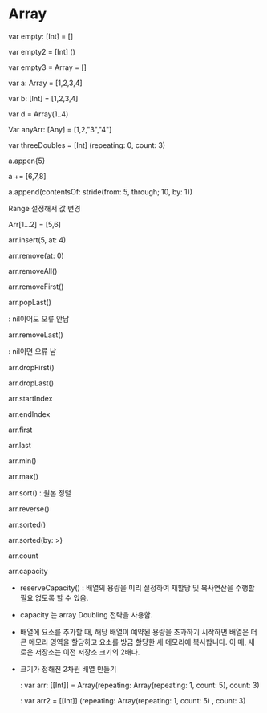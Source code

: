 # Array

var empty: [Int] = []

var empty2 = [Int] ()

var empty3 = Array<Int> = []



var a: Array<Int> = [1,2,3,4]

var b: [Int] = [1,2,3,4]

var d  = Array<Int>(1..4)



Var anyArr: [Any] = [1,2,"3","4"]



var threeDoubles = [Int] (repeating: 0, count: 3)



a.appen{5}

a += [6,7,8]

a.append(contentsOf: stride(from: 5, through; 10, by: 1))



Range 설정해서 값 변경

Arr[1…2] = [5,6]



arr.insert(5, at: 4)



arr.remove(at: 0)



arr.removeAll()



arr.removeFirst()



arr.popLast()

: nil이어도 오류 안남



arr.removeLast()

: nil이면 오류 남



arr.dropFirst()

arr.dropLast()



arr.startIndex

arr.endIndex



arr.first

arr.last



arr.min()

arr.max()



arr.sort() : 원본 정렬

arr.reverse()



arr.sorted()

arr.sorted(by: >)



arr.count

arr.capacity



* reserveCapacity() : 배열의 용량을 미리 설정하여 재할당 및 복사연산을 수행할 필요 없도록 할 수 있음.
* capacity 는 array Doubling 전략을 사용함.
* 배열에 요소를 추가할 때, 해당 배열이 예약된 용량을 초과하기 시작하면 배열은 더 큰 메모리 영역을 할당하고 요소를 방금 할당한 새 메모리에 복사합니다. 이 때, 새로운 저장소는 이전 저장소 크기의 2배다.



* 크기가 정해진 2차원 배열 만들기

  : var arr: [[Int]] = Array(repeating: Array(repeating: 1, count: 5), count: 3)

  : var arr2 = [[Int]] (repeating: Array(repeating: 1, count: 5) , count: 3)















